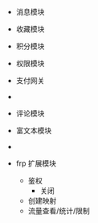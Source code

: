 - 消息模块
- 收藏模块
- 积分模块
- 权限模块
- 支付网关
- 
- 评论模块
- 富文本模块
- 

- frp 扩展模块
  - 鉴权
    - 关闭
  - 创建映射
  - 流量查看/统计/限制
  
